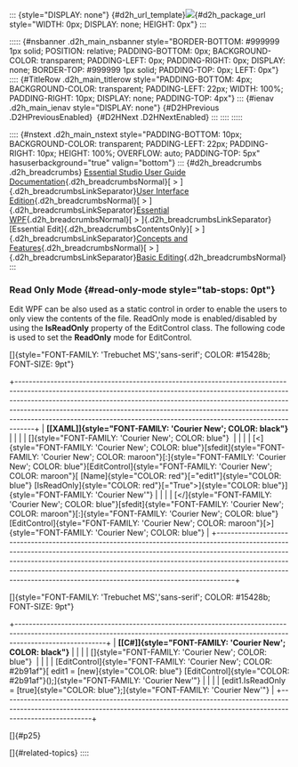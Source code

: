 ::: {style="DISPLAY: none"}
[](ms-xhelp:///?Id=d2h_url_template){#d2h_url_template}![](!package_url!){#d2h_package_url style="WIDTH: 0px; DISPLAY: none; HEIGHT: 0px"}
:::

::::: {#nsbanner .d2h_main_nsbanner style="BORDER-BOTTOM: #999999 1px solid; POSITION: relative; PADDING-BOTTOM: 0px; BACKGROUND-COLOR: transparent; PADDING-LEFT: 0px; PADDING-RIGHT: 0px; DISPLAY: none; BORDER-TOP: #999999 1px solid; PADDING-TOP: 0px; LEFT: 0px"}
:::: {#TitleRow .d2h_main_titlerow style="PADDING-BOTTOM: 4px; BACKGROUND-COLOR: transparent; PADDING-LEFT: 22px; WIDTH: 100%; PADDING-RIGHT: 10px; DISPLAY: none; PADDING-TOP: 4px"}
::: {#ienav .d2h_main_ienav style="DISPLAY: none"}
[](ms-xhelp:///?Id=a2cf2dea-2f12-4bee-9cfb-b9219b1345cc){#D2HPrevious .D2HPreviousEnabled}  [](ms-xhelp:///?Id=2eae4d5c-1b48-4aad-b74e-bfaf8e477d8c){#D2HNext .D2HNextEnabled}
:::
::::
:::::

:::: {#nstext .d2h_main_nstext style="PADDING-BOTTOM: 10px; BACKGROUND-COLOR: transparent; PADDING-LEFT: 22px; PADDING-RIGHT: 10px; HEIGHT: 100%; OVERFLOW: auto; PADDING-TOP: 5px" hasuserbackground="true" valign="bottom"}
::: {#d2h_breadcrumbs .d2h_breadcrumbs}
[Essential Studio User Guide Documentation](ms-xhelp:///?Id=12457748-09e3-4d74-a240-8e049cedf030){.d2h_breadcrumbsNormal}[ \> ]{.d2h_breadcrumbsLinkSeparator}[User Interface Edition](ms-xhelp:///?Id=c29296b7-531c-413b-a0ec-488ca1f7f669){.d2h_breadcrumbsNormal}[ \> ]{.d2h_breadcrumbsLinkSeparator}[Essential WPF](ms-xhelp:///?Id=7f4f82c5-151c-4262-94d0-75c4626c77bc){.d2h_breadcrumbsNormal}[ \> ]{.d2h_breadcrumbsLinkSeparator}[Essential Edit]{.d2h_breadcrumbsContentsOnly}[ \> ]{.d2h_breadcrumbsLinkSeparator}[Concepts and Features](ms-xhelp:///?Id=f61feb80-1940-4b18-ab36-1ab89df8b52a){.d2h_breadcrumbsNormal}[ \> ]{.d2h_breadcrumbsLinkSeparator}[Basic Editing](ms-xhelp:///?Id=bd0f1475-d3d2-40f8-9e8e-4001f1f7c6fa){.d2h_breadcrumbsNormal}
:::

### Read Only Mode {#read-only-mode style="tab-stops: 0pt"}

Edit WPF can be also used as a static control in order to enable the users to only view the contents of the file. ReadOnly mode is enabled/disabled by using the **IsReadOnly** property of the EditControl class. The following code is used to set the **ReadOnly** mode for EditControl.

[]{style="FONT-FAMILY: 'Trebuchet MS','sans-serif'; COLOR: #15428b; FONT-SIZE: 9pt"} 

+-----------------------------------------------------------------------------------------------------------------------------------------------------------------------------------------------------------------------------------------------------------------------------------------------------------------------------------------------------------------------------------------------------------+
| **[\[XAML\]]{style="FONT-FAMILY: 'Courier New'; COLOR: black"}**                                                                                                                                                                                                                                                                                                                                          |
|                                                                                                                                                                                                                                                                                                                                                                                                           |
| []{style="FONT-FAMILY: 'Courier New'; COLOR: blue"}                                                                                                                                                                                                                                                                                                                                                       |
|                                                                                                                                                                                                                                                                                                                                                                                                           |
| [\<]{style="FONT-FAMILY: 'Courier New'; COLOR: blue"}[sfedit]{style="FONT-FAMILY: 'Courier New'; COLOR: maroon"}[:]{style="FONT-FAMILY: 'Courier New'; COLOR: blue"}[EditControl]{style="FONT-FAMILY: 'Courier New'; COLOR: maroon"}[ [Name]{style="COLOR: red"}[=\"edit1\"]{style="COLOR: blue"} [IsReadOnly]{style="COLOR: red"}[=\"True\"\>]{style="COLOR: blue"}]{style="FONT-FAMILY: 'Courier New'"} |
|                                                                                                                                                                                                                                                                                                                                                                                                           |
| [\</]{style="FONT-FAMILY: 'Courier New'; COLOR: blue"}[sfedit]{style="FONT-FAMILY: 'Courier New'; COLOR: maroon"}[:]{style="FONT-FAMILY: 'Courier New'; COLOR: blue"}[EditControl]{style="FONT-FAMILY: 'Courier New'; COLOR: maroon"}[\>]{style="FONT-FAMILY: 'Courier New'; COLOR: blue"}                                                                                                                |
+-----------------------------------------------------------------------------------------------------------------------------------------------------------------------------------------------------------------------------------------------------------------------------------------------------------------------------------------------------------------------------------------------------------+

[]{style="FONT-FAMILY: 'Trebuchet MS','sans-serif'; COLOR: #15428b; FONT-SIZE: 9pt"} 

+-------------------------------------------------------------------------------------------------------------------------------------------------------------------------------------+
| **[\[C#\]]{style="FONT-FAMILY: 'Courier New'; COLOR: black"}**                                                                                                                      |
|                                                                                                                                                                                     |
| []{style="FONT-FAMILY: 'Courier New'; COLOR: blue"}                                                                                                                                 |
|                                                                                                                                                                                     |
| [EditControl]{style="FONT-FAMILY: 'Courier New'; COLOR: #2b91af"}[ edit1 = [new]{style="COLOR: blue"} [EditControl]{style="COLOR: #2b91af"}();]{style="FONT-FAMILY: 'Courier New'"} |
|                                                                                                                                                                                     |
| [edit1.IsReadOnly = [true]{style="COLOR: blue"};]{style="FONT-FAMILY: 'Courier New'"}                                                                                               |
+-------------------------------------------------------------------------------------------------------------------------------------------------------------------------------------+

[]{#p25} 

[]{#related-topics}
::::
